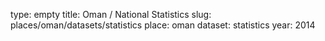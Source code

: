 type: empty
title: Oman / National Statistics
slug: places/oman/datasets/statistics
place: oman
dataset: statistics
year: 2014
